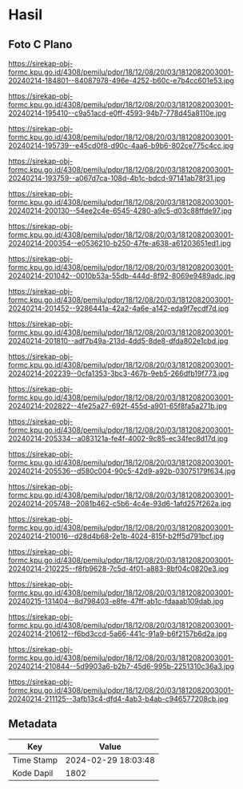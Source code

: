 # Hasil

## Foto C Plano

https://sirekap-obj-formc.kpu.go.id/4308/pemilu/pdpr/18/12/08/20/03/1812082003001-20240214-184801--84087978-496e-4252-b60c-e7b4cc601e53.jpg

https://sirekap-obj-formc.kpu.go.id/4308/pemilu/pdpr/18/12/08/20/03/1812082003001-20240214-195410--c9a51acd-e0ff-4593-94b7-778d45a8110e.jpg

https://sirekap-obj-formc.kpu.go.id/4308/pemilu/pdpr/18/12/08/20/03/1812082003001-20240214-195739--e45cd0f8-d90c-4aa6-b9b6-802ce775c4cc.jpg

https://sirekap-obj-formc.kpu.go.id/4308/pemilu/pdpr/18/12/08/20/03/1812082003001-20240214-193759--a067d7ca-108d-4b1c-bdcd-97141ab78f31.jpg

https://sirekap-obj-formc.kpu.go.id/4308/pemilu/pdpr/18/12/08/20/03/1812082003001-20240214-200130--54ee2c4e-6545-4280-a9c5-d03c88ffde97.jpg

https://sirekap-obj-formc.kpu.go.id/4308/pemilu/pdpr/18/12/08/20/03/1812082003001-20240214-200354--e0536210-b250-47fe-a638-a61203651ed1.jpg

https://sirekap-obj-formc.kpu.go.id/4308/pemilu/pdpr/18/12/08/20/03/1812082003001-20240214-201042--0010b53a-55db-444d-8f92-8069e9489adc.jpg

https://sirekap-obj-formc.kpu.go.id/4308/pemilu/pdpr/18/12/08/20/03/1812082003001-20240214-201452--9286441a-42a2-4a6e-a142-eda9f7ecdf7d.jpg

https://sirekap-obj-formc.kpu.go.id/4308/pemilu/pdpr/18/12/08/20/03/1812082003001-20240214-201810--adf7b49a-213d-4dd5-8de8-dfda802e1cbd.jpg

https://sirekap-obj-formc.kpu.go.id/4308/pemilu/pdpr/18/12/08/20/03/1812082003001-20240214-202239--0cfa1353-3bc3-467b-9eb5-266dfb19f773.jpg

https://sirekap-obj-formc.kpu.go.id/4308/pemilu/pdpr/18/12/08/20/03/1812082003001-20240214-202822--4fe25a27-692f-455d-a901-65f8fa5a271b.jpg

https://sirekap-obj-formc.kpu.go.id/4308/pemilu/pdpr/18/12/08/20/03/1812082003001-20240214-205334--a083121a-fe4f-4002-9c85-ec34fec8d17d.jpg

https://sirekap-obj-formc.kpu.go.id/4308/pemilu/pdpr/18/12/08/20/03/1812082003001-20240214-205536--d580c004-90c5-42d9-a92b-03075179f634.jpg

https://sirekap-obj-formc.kpu.go.id/4308/pemilu/pdpr/18/12/08/20/03/1812082003001-20240214-205748--2081b462-c5b6-4c4e-93d6-1afd257f262a.jpg

https://sirekap-obj-formc.kpu.go.id/4308/pemilu/pdpr/18/12/08/20/03/1812082003001-20240214-210016--d28d4b68-2e1b-4024-815f-b2ff5d791bcf.jpg

https://sirekap-obj-formc.kpu.go.id/4308/pemilu/pdpr/18/12/08/20/03/1812082003001-20240214-210225--f8fb9628-7c5d-4f01-a883-8bf04c0820e3.jpg

https://sirekap-obj-formc.kpu.go.id/4308/pemilu/pdpr/18/12/08/20/03/1812082003001-20240215-131404--8d798403-e8fe-47ff-ab1c-fdaaab109dab.jpg

https://sirekap-obj-formc.kpu.go.id/4308/pemilu/pdpr/18/12/08/20/03/1812082003001-20240214-210612--f6bd3ccd-5a66-441c-91a9-b6f2157b6d2a.jpg

https://sirekap-obj-formc.kpu.go.id/4308/pemilu/pdpr/18/12/08/20/03/1812082003001-20240214-210844--5d9903a6-b2b7-45d6-995b-2251310c36a3.jpg

https://sirekap-obj-formc.kpu.go.id/4308/pemilu/pdpr/18/12/08/20/03/1812082003001-20240214-211125--3afb13c4-dfd4-4ab3-b4ab-c946577208cb.jpg


## Metadata

| Key        | Value               |
| ---------- | ------------------- |
| Time Stamp | 2024-02-29 18:03:48 |
| Kode Dapil | 1802                |



